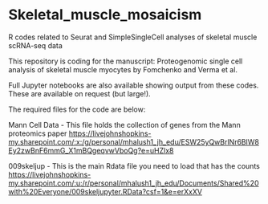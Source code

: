 # Skeletal_muscle_mosaicism
R codes related to Seurat and SimpleSingleCell analyses of skeletal muscle scRNA-seq data

This repository is coding for the manuscript: Proteogenomic single cell analysis of skeletal muscle myocytes by Fomchenko and Verma et al.

Full Jupyter notebooks are also available showing output from these codes.  These are available on request (but large!).

The required files for the code are below:

Mann Cell Data - This file holds the collection of genes from the Mann proteomics paper
https://livejohnshopkins-my.sharepoint.com/:x:/g/personal/mhalush1_jh_edu/ESW25yQwBrlNr6BlW8Ey2zwBnF6mmG_X1mBQgeqvwVboQg?e=uHZlx8

009skeljup - This is the main Rdata file you need to load that has the counts
https://livejohnshopkins-my.sharepoint.com/:u:/r/personal/mhalush1_jh_edu/Documents/Shared%20with%20Everyone/009skeljupyter.RData?csf=1&e=erXxXV
